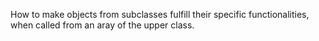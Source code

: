 How to make objects from subclasses fulfill their specific functionalities, when called from an aray of the upper class.

